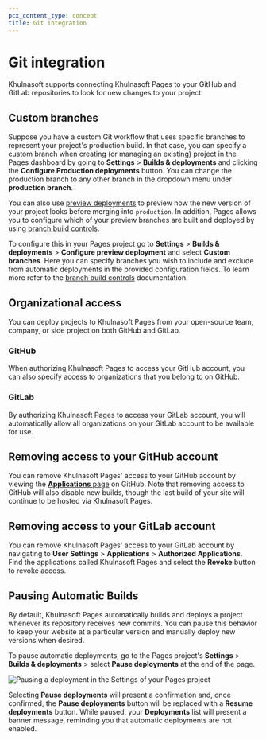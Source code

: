 ```yaml
---
pcx_content_type: concept
title: Git integration
---
```


# Git integration

Khulnasoft supports connecting Khulnasoft Pages to your GitHub and GitLab repositories to look for new changes to your project.

## Custom branches

Suppose you have a custom Git workflow that uses specific branches to represent your project's production build. In that case, you can specify a custom branch when creating (or managing an existing) project in the Pages dashboard by going to  **Settings** > **Builds & deployments** and clicking the **Configure Production deployments** button. You can change the production branch to any other branch in the dropdown menu under **production branch**.
 
You can also use [preview deployments](/pages/platform/preview-deployments/) to preview how the new version of your project looks before merging into `production`. In addition, Pages allows you to configure which of your preview branches are built and deployed by using [branch build controls](/pages/platform/branch-build-controls/).

To configure this in your Pages project go to **Settings** > **Builds & deployments** > **Configure preview deployment** and select **Custom branches**. Here you can specify branches you wish to include and exclude from automatic deployments in the provided configuration fields. To learn more refer to the [branch build controls](/pages/platform/branch-build-controls/) documentation.


## Organizational access

You can deploy projects to Khulnasoft Pages from your open-source team, company, or side project on both GitHub and GitLab.

### GitHub

When authorizing Khulnasoft Pages to access your GitHub account, you can also specify access to organizations that you belong to on GitHub.

### GitLab

By authorizing Khulnasoft Pages to access your GitLab account, you will automatically allow all organizations on your GitLab account to be available for use.

## Removing access to your GitHub account

You can remove Khulnasoft Pages' access to your GitHub account by viewing the [**Applications** page](https://github.com/settings/installations) on GitHub. Note that removing access to GitHub will also disable new builds, though the last build of your site will continue to be hosted via Khulnasoft Pages.

## Removing access to your GitLab account

You can remove Khulnasoft Pages' access to your GitLab account by navigating to **User Settings** > **Applications** > **Authorized Applications**. Find the applications called Khulnasoft Pages and select the **Revoke** button to revoke access.

## Pausing Automatic Builds

By default, Khulnasoft Pages automatically builds and deploys a project whenever its repository receives new commits. You can pause this behavior to keep your website at a particular version and manually deploy new versions when desired.

To pause automatic deployments, go to the Pages project's **Settings** > **Builds & deployments** > select **Pause deployments** at the end of the page.

![Pausing a deployment in the Settings of your Pages project](/images/pages/platform/git.pause.png)

Selecting **Pause deployments** will present a confirmation and, once confirmed, the **Pause deployments** button will be replaced with a **Resume deployments** button. While paused, your **Deployments** list will present a banner message, reminding you that automatic deployments are not enabled.
